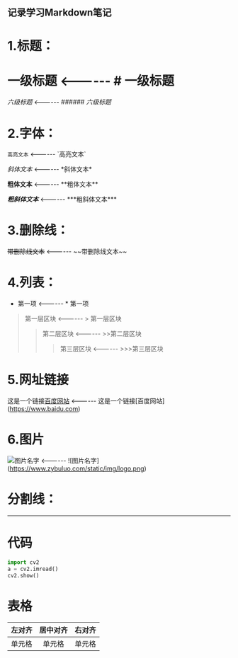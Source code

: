 ## 记录学习Markdown笔记
# 1.标题：
# 一级标题  <------  \# 一级标题
###### 六级标题  <------  \###### 六级标题
# 2.字体：
`高亮文本`  <------  \`高亮文本\`

*斜体文本*  <------  \*斜体文本*

**粗体文本**  <------  \*\*粗体文本\*\*

***粗斜体文本***  <------  \*\*\*粗斜体文本\*\*\*
# 3.删除线：
~~带删除线文本~~  <------  \~~带删除线文本~~
# 4.列表：
* 第一项  <------  \* 第一项
> 第一层区块  <------  \> 第一层区块
>>第二层区块  <------  \>>第二层区块
>>>第三层区块  <------  \>>>第三层区块
# 5.网址链接
这是一个链接[百度网站](https://www.baidu.com)  <------  这是一个链接\[百度网站\]\(https://www.baidu.com)
# 6.图片
![图片名字](https://www.zybuluo.com/static/img/logo.png)  <------  \!\[图片名字\]\(https://www.zybuluo.com/static/img/logo.png)

# 分割线：
***
# 代码
```python
import cv2
a = cv2.imread()
cv2.show()
```
# 表格
|左对齐|居中对齐|右对齐|
|:----|:-----:|----:|
|单元格|单元格  |单元格|
